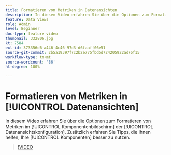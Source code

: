 ```yaml
---
title: Formatieren von Metriken in Datenansichten
description: In diesem Video erfahren Sie über die Optionen zum Formatieren von Metriken im Komponentenbildschirm der Datenansichtskonfiguration. Zusätzlich erfahren Sie Tipps, die Ihnen helfen, Ihre Komponenten besser zu nutzen.
feature: Data Views
role: Admin
level: Beginner
doc-type: feature video
thumbnail: 332806.jpg
kt: 7584
exl-id: 373356d6-a446-4c46-97d3-d6faaff06e51
source-git-commit: 2b5a19397f7c2b2e775fbd5d724205922ad76f15
workflow-type: tm+mt
source-wordcount: '86'
ht-degree: 100%

---
```


# Formatieren von Metriken in [!UICONTROL Datenansichten]

In diesem Video erfahren Sie über die Optionen zum Formatieren von Metriken im [!UICONTROL Komponentenbildschirm] der [!UICONTROL Datenansichtskonfiguration]. Zusätzlich erfahren Sie Tipps, die Ihnen helfen, Ihre [!UICONTROL Komponenten] besser zu nutzen.

>[!VIDEO](https://video.tv.adobe.com/v/332806/?quality=12&learn=on)
